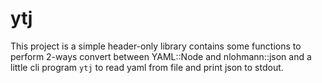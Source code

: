 # ytj

This project is a simple header-only library contains some functions
to perform 2-ways convert between YAML::Node and nlohmann::json
and a little cli program `ytj` to read yaml from file and print json to stdout.
